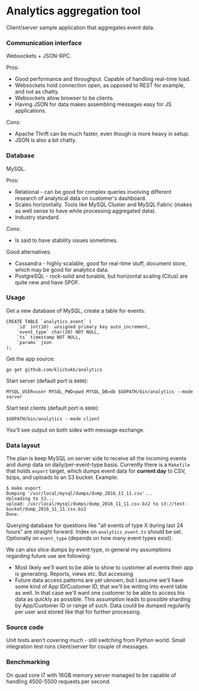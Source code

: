 # Analytics aggregation tool

Client/server sample application that aggregates event data.

### Communication interface
Websockets + JSON-RPC.

Pros:
* Good performance and throughput. Capable of handling real-time load.
* Websockets hold connection open, as opposed to REST for example, and not as chatty. 
* Websockets allow browser to be clients.
* Having JSON for data makes assembling messages easy for JS applications.

Cons:
* Apache Thrift can be much faster, even though is more heavy in setup.
* JSON is also a bit chatty.

### Database
MySQL.

Pros:
* Relational - can be good for complex queries involving different research of analytical data on customer's dashboard.
* Scales horizontally. Tools like MySQL Cluster and MySQL Fabric (makes as well sense to have while processing aggregated data).
* Industry standard.

Cons:
* Is said to have stability issues sometimes.

Good alternatives:
* Cassandra - highly scalable, good for real-time stuff, document store, which may be good for analytics data.
* PostgreSQL - rock-solid and tunable, but horizontal scaling (Citus) are quite new and have SPOF.

### Usage
Get a new database of MySQL, create a table for events:

    CREATE TABLE `analytics_event` (
        `id` int(10)  unsigned primary key auto_increment,
        `event_type` char(20) NOT NULL,
        `ts` timestamp NOT NULL,
        `params` json
    );


Get the app source:

    go get github.com/klichukb/analytics
    
Start server (default port is `8000`):

    MYSQL_USER=user MYSQL_PWD=pwd MYSQL_DB=db $GOPATH/bin/analytics --mode server
    
Start test clients (default port is `8000`):

    $GOPATH/bin/analytics --mode client
    
You'll see output on both sides with message exchange. 

### Data layout
The plan is keep MySQL on server side to receive all the incoming events and dump data on daily/per-event-type basis.
Currently there is a `Makefile` that holds `export` target, which dumps event data for **current day** to CSV, bzips, and uploads to an S3 bucket. Example:

    $ make export
    Dumping '/usr/local/mysql/dumps/dump_2016_11_11.csv'...
    Uploading to S3...
    upload: /usr/local/mysql/dumps/dump_2016_11_11.csv.bz2 to s3://test-bucket/dump_2016_11_11.csv.bz2
    Done.

Querying database for questions like "all events of type X during last 24 hours" are straight forward. Index on `analytics_event.ts` should be set. Optionally on `event_type` (depends on how many event types exist).

We can also slice dumps by event type, in general my assumptions regarding future use are following:
* Most likely we'll want to be able to show to customer all events their app is generating. Reports, views etc. But accessing 
* Future data access patterns are yet uknown, but I assume we'll have some kind of App ID/Customer ID, that we'll be writing into event table as well. In that case we'll want one customer to be able to access his data as quickly as possible. This assumption leads to possible sharding by App/Customer ID or range of such. Data could be dumped regularily per user and stored like that for further processing.


### Source code

Unit tests aren't covering much - still switching from Python world. Small integration test runs client/server for couple of messages.


### Benchmarking

On quad core i7 with 16GB memory server managed to be capable of handling 4500-5500 requests per second.
